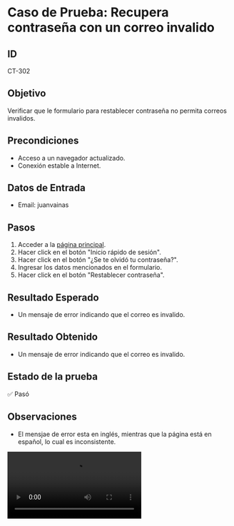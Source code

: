 # Caso de Prueba: Recupera contraseña con un correo invalido

## ID

CT-302

## Objetivo

Verificar que le formulario para restablecer contraseña no permita correos invalidos.

## Precondiciones

- Acceso a un navegador actualizado.
- Conexión estable a Internet.

## Datos de Entrada

- Email: juanvainas

## Pasos

1. Acceder a la [página principal](https://roescr.com/).
2. Hacer click en el botón "Inicio rápido de sesión".
3. Hacer click en el botón "¿Se te olvidó tu contraseña?".
4. Ingresar los datos mencionados en el formulario.
5. Hacer click en el botón "Restablecer contraseña".

## Resultado Esperado

- Un mensaje de error indicando que el correo es invalido.

## Resultado Obtenido

- Un mensaje de error indicando que el correo es invalido.

## Estado de la prueba

✅ Pasó

## Observaciones

- El mensjae de error esta  en inglés, mientras que la página está en español, lo cual es inconsistente.

<video src="Prueba2.mp4" controls>
    Tu navegador no soporta la reproducción de video.
</video>